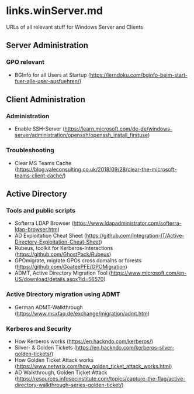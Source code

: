 # links.winServer.md
URLs of all relevant stuff for Windows Server and Clients

## Server Administration
### GPO relevant
 - BGInfo for all Users at Startup (https://lerndoku.com/bginfo-beim-start-fuer-alle-user-ausfuehren/)


## Client Administration
### Administration
 - Enable SSH-Server (https://learn.microsoft.com/de-de/windows-server/administration/openssh/openssh_install_firstuse)

### Troubleshooting
 - Clear MS Teams Cache (https://blog.valeconsulting.co.uk/2018/09/28/clear-the-microsoft-teams-client-cache/)


## Active Directory
### Tools and public scripts
 - Softerra LDAP Browser (https://www.ldapadministrator.com/softerra-ldap-browser.htm)
 - AD Exploitation Cheat Sheet (https://github.com/Integration-IT/Active-Directory-Exploitation-Cheat-Sheet)
 - Rubeus, toolkit for Kerberos-Interactions (https://github.com/GhostPack/Rubeus)
 - GPOmigrate, migrate GPOs cross domains or forests (https://github.com/GoateePFE/GPOMigration)
 - ADMT, Active Directory Migration Tool (https://www.microsoft.com/en-US/download/details.aspx?id=56570)

### Active Directory migration using ADMT
- German ADMT-Walkthrough (https://www.msxfaq.de/exchange/migration/admt.htm)

### Kerberos and Security
 - How Kerberos works (https://en.hackndo.com/kerberos/)
 - Silver- & Golden Tickets (https://en.hackndo.com/kerberos-silver-golden-tickets/)
 - How Golden Ticket Attack works (https://www.netwrix.com/how_golden_ticket_attack_works.html)
 - AD Walkthrough, Golden Ticket Attack (https://resources.infosecinstitute.com/topics/capture-the-flag/active-directory-walkthrough-series-golden-ticket/)